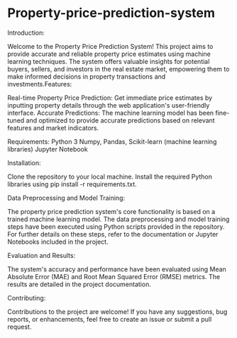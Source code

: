 # Property-price-prediction-system
Introduction:

Welcome to the Property Price Prediction System! This project aims to provide accurate and reliable property price estimates using machine learning techniques. The system offers valuable insights for potential buyers, sellers, and investors in the real estate market, empowering them to make informed decisions in property transactions and investments.Features:

Real-time Property Price Prediction: Get immediate price estimates by inputting property details through the web application's user-friendly interface.
Accurate Predictions: The machine learning model has been fine-tuned and optimized to provide accurate predictions based on relevant features and market indicators.

Requirements:
Python 3
Numpy, Pandas, Scikit-learn (machine learning libraries)
Jupyter Notebook

Installation:

Clone the repository to your local machine.
Install the required Python libraries using pip install -r requirements.txt.

Data Preprocessing and Model Training:

The property price prediction system's core functionality is based on a trained machine learning model. The data preprocessing and model training steps have been executed using Python scripts provided in the repository. For further details on these steps, refer to the documentation or Jupyter Notebooks included in the project.

Evaluation and Results:

The system's accuracy and performance have been evaluated using Mean Absolute Error (MAE) and Root Mean Squared Error (RMSE) metrics. The results are detailed in the project documentation.

Contributing:

Contributions to the project are welcome! If you have any suggestions, bug reports, or enhancements, feel free to create an issue or submit a pull request.

